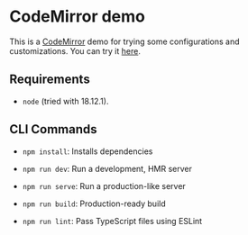 # CodeMirror demo

This is a [CodeMirror](https://codemirror.net) demo for trying some configurations and customizations. You can try it [here](https://aeqz.github.io/codemirror-demo/).
## Requirements

* `node` (tried with 18.12.1).

## CLI Commands
*   `npm install`: Installs dependencies

*   `npm run dev`: Run a development, HMR server

*   `npm run serve`: Run a production-like server

*   `npm run build`: Production-ready build

*   `npm run lint`: Pass TypeScript files using ESLint
